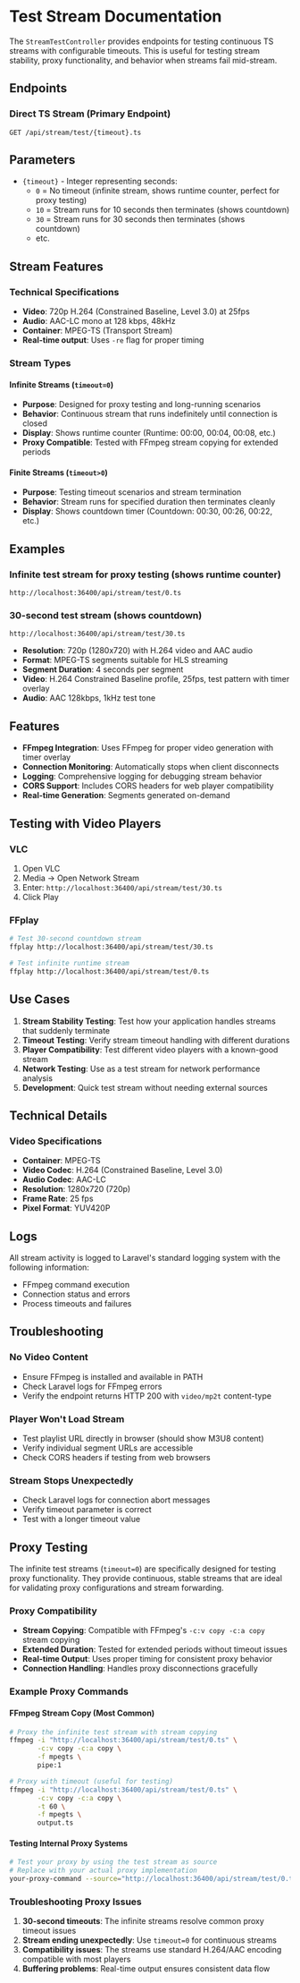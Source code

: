 # Test Stream Documentation

The `StreamTestController` provides endpoints for testing continuous TS streams with configurable timeouts. This is useful for testing stream stability, proxy functionality, and behavior when streams fail mid-stream.

## Endpoints

### Direct TS Stream (Primary Endpoint)
```
GET /api/stream/test/{timeout}.ts
```

## Parameters

- `{timeout}` - Integer representing seconds:
  - `0` = No timeout (infinite stream, shows runtime counter, perfect for proxy testing)
  - `10` = Stream runs for 10 seconds then terminates (shows countdown)
  - `30` = Stream runs for 30 seconds then terminates (shows countdown)
  - etc.

## Stream Features

### Technical Specifications
- **Video**: 720p H.264 (Constrained Baseline, Level 3.0) at 25fps
- **Audio**: AAC-LC mono at 128 kbps, 48kHz
- **Container**: MPEG-TS (Transport Stream)
- **Real-time output**: Uses `-re` flag for proper timing

### Stream Types

#### Infinite Streams (`timeout=0`)
- **Purpose**: Designed for proxy testing and long-running scenarios
- **Behavior**: Continuous stream that runs indefinitely until connection is closed
- **Display**: Shows runtime counter (Runtime: 00:00, 00:04, 00:08, etc.)
- **Proxy Compatible**: Tested with FFmpeg stream copying for extended periods

#### Finite Streams (`timeout>0`)
- **Purpose**: Testing timeout scenarios and stream termination
- **Behavior**: Stream runs for specified duration then terminates cleanly
- **Display**: Shows countdown timer (Countdown: 00:30, 00:26, 00:22, etc.)

## Examples

### Infinite test stream for proxy testing (shows runtime counter)  
```
http://localhost:36400/api/stream/test/0.ts
```

### 30-second test stream (shows countdown)
```
http://localhost:36400/api/stream/test/30.ts
```
- **Resolution**: 720p (1280x720) with H.264 video and AAC audio
- **Format**: MPEG-TS segments suitable for HLS streaming
- **Segment Duration**: 4 seconds per segment
- **Video**: H.264 Constrained Baseline profile, 25fps, test pattern with timer overlay
- **Audio**: AAC 128kbps, 1kHz test tone

## Features

- **FFmpeg Integration**: Uses FFmpeg for proper video generation with timer overlay
- **Connection Monitoring**: Automatically stops when client disconnects
- **Logging**: Comprehensive logging for debugging stream behavior
- **CORS Support**: Includes CORS headers for web player compatibility
- **Real-time Generation**: Segments generated on-demand

## Testing with Video Players

### VLC
1. Open VLC
2. Media → Open Network Stream
3. Enter: `http://localhost:36400/api/stream/test/30.ts`
4. Click Play

### FFplay
```bash
# Test 30-second countdown stream
ffplay http://localhost:36400/api/stream/test/30.ts

# Test infinite runtime stream  
ffplay http://localhost:36400/api/stream/test/0.ts
```

## Use Cases

1. **Stream Stability Testing**: Test how your application handles streams that suddenly terminate
2. **Timeout Testing**: Verify stream timeout handling with different durations  
3. **Player Compatibility**: Test different video players with a known-good stream
4. **Network Testing**: Use as a test stream for network performance analysis
5. **Development**: Quick test stream without needing external sources

## Technical Details

### Video Specifications
- **Container**: MPEG-TS
- **Video Codec**: H.264 (Constrained Baseline, Level 3.0)
- **Audio Codec**: AAC-LC
- **Resolution**: 1280x720 (720p)
- **Frame Rate**: 25 fps
- **Pixel Format**: YUV420P

## Logs

All stream activity is logged to Laravel's standard logging system with the following information:
- FFmpeg command execution
- Connection status and errors
- Process timeouts and failures

## Troubleshooting

### No Video Content
- Ensure FFmpeg is installed and available in PATH
- Check Laravel logs for FFmpeg errors
- Verify the endpoint returns HTTP 200 with `video/mp2t` content-type

### Player Won't Load Stream
- Test playlist URL directly in browser (should show M3U8 content)
- Verify individual segment URLs are accessible
- Check CORS headers if testing from web browsers

### Stream Stops Unexpectedly
- Check Laravel logs for connection abort messages
- Verify timeout parameter is correct
- Test with a longer timeout value

## Proxy Testing

The infinite test streams (`timeout=0`) are specifically designed for testing proxy functionality. They provide continuous, stable streams that are ideal for validating proxy configurations and stream forwarding.

### Proxy Compatibility
- **Stream Copying**: Compatible with FFmpeg's `-c:v copy -c:a copy` stream copying
- **Extended Duration**: Tested for extended periods without timeout issues  
- **Real-time Output**: Uses proper timing for consistent proxy behavior
- **Connection Handling**: Handles proxy disconnections gracefully

### Example Proxy Commands

#### FFmpeg Stream Copy (Most Common)
```bash
# Proxy the infinite test stream with stream copying
ffmpeg -i "http://localhost:36400/api/stream/test/0.ts" \
       -c:v copy -c:a copy \
       -f mpegts \
       pipe:1

# Proxy with timeout (useful for testing)
ffmpeg -i "http://localhost:36400/api/stream/test/0.ts" \
       -c:v copy -c:a copy \
       -t 60 \
       -f mpegts \
       output.ts
```

#### Testing Internal Proxy Systems
```bash
# Test your proxy by using the test stream as source
# Replace with your actual proxy implementation
your-proxy-command --source="http://localhost:36400/api/stream/test/0.ts" --output=mp4
```

### Troubleshooting Proxy Issues

1. **30-second timeouts**: The infinite streams resolve common proxy timeout issues
2. **Stream ending unexpectedly**: Use `timeout=0` for continuous streams  
3. **Compatibility issues**: The streams use standard H.264/AAC encoding compatible with most players
4. **Buffering problems**: Real-time output ensures consistent data flow

